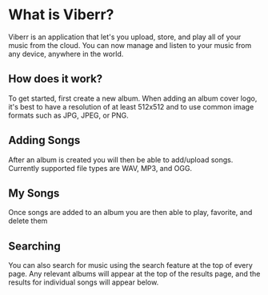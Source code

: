 

# What is Viberr?

Viberr is an application that let's you upload, store, and play all of your music from the cloud. You can now manage and listen to your music from any device, anywhere in the world. 



## How does it work?

To get started, first create a new album. When adding an album cover logo, it's best to have a resolution of at least 512x512 and to use common image formats such as JPG, JPEG, or PNG.

## Adding Songs

After an album is created you will then be able to add/upload songs. Currently supported file types are WAV, MP3, and OGG.


## My Songs

Once songs are added to an album you are then able to play, favorite, and delete them

## Searching

You can also search for music using the search feature at the top of every page. Any relevant albums will appear at the top of the results page, and the results for individual songs will appear below. 

